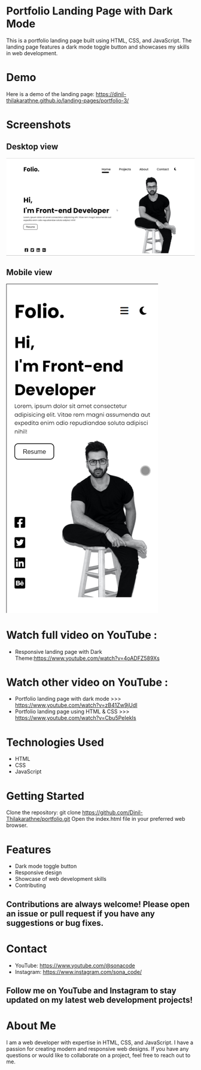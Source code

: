 # Portfolio Landing Page with Dark Mode
This is a portfolio landing page built using HTML, CSS, and JavaScript. The landing page features a dark mode toggle button and showcases my skills in web development.

# Demo
Here is a demo of the landing page: https://dinil-thilakarathne.github.io/landing-pages/portfolio-3/

# Screenshots 
## Desktop view
![](project-ss/desktop-view.png)

## Mobile view
![](project-ss/mobile-view.png)


# Watch full video on YouTube :
* Responsive landing page with Dark Theme:https://www.youtube.com/watch?v=4oADFZ589Xs

# Watch other video on YouTube :
* Portfolio landing page with dark mode >>> https://www.youtube.com/watch?v=zB41Zw9jUdI
* Portfolio landing page using HTML & CSS >>> https://www.youtube.com/watch?v=Cbu5PeIekIs

# Technologies Used
* HTML
* CSS
* JavaScript


# Getting Started
Clone the repository: git clone https://github.com/Dinil-Thilakarathne/portfolio.git
Open the index.html file in your preferred web browser.

# Features
* Dark mode toggle button
* Responsive design
* Showcase of web development skills
* Contributing
## Contributions are always welcome! Please open an issue or pull request if you have any suggestions or bug fixes.

# Contact
* YouTube: https://www.youtube.com/@sonacode
* Instagram: https://www.instagram.com/sona_code/
## Follow me on YouTube and Instagram to stay updated on my latest web development projects!

# About Me
I am a web developer with expertise in HTML, CSS, and JavaScript. I have a passion for creating modern and responsive web designs. If you have any questions or would like to collaborate on a project, feel free to reach out to me.
